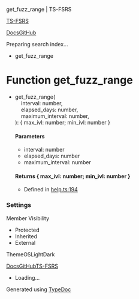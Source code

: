 get\_fuzz\_range | TS-FSRS

[TS-FSRS](https://open-spaced-repetition.github.io/ts-fsrs/)

[Docs](https://open-spaced-repetition.github.io/ts-fsrs/)[GitHub](https://github.com/open-spaced-repetition/ts-fsrs)

Preparing search index...

* get\_fuzz\_range

Function get\_fuzz\_range
=========================

* get\_fuzz\_range(  
      interval: number,  
      elapsed\_days: number,  
      maximum\_interval: number,  
  ): { max\_ivl: number; min\_ivl: number }

  #### Parameters

  + interval: number
  + elapsed\_days: number
  + maximum\_interval: number

  #### Returns { max\_ivl: number; min\_ivl: number }

  + Defined in [help.ts:194](https://github.com/open-spaced-repetition/ts-fsrs/blob/448c678f6f26c323e9e70bad552dc154ac6f7de6/src/fsrs/help.ts#L194)

### Settings

Member Visibility

* Protected
* Inherited
* External

ThemeOSLightDark

[Docs](https://open-spaced-repetition.github.io/ts-fsrs/)[GitHub](https://github.com/open-spaced-repetition/ts-fsrs)[TS-FSRS](../modules.html)

* Loading...

Generated using [TypeDoc](https://typedoc.org/)